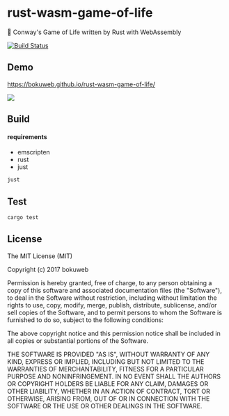 # rust-wasm-game-of-life

👾 Conway's Game of Life written by Rust with WebAssembly

[![Build Status](https://travis-ci.org/bokuweb/rust-wasm-game-of-life.svg?branch=master)](https://travis-ci.org/bokuweb/rust-wasm-game-of-life)

## Demo

https://bokuweb.github.io/rust-wasm-game-of-life/

<img src="https://github.com/bokuweb/wasm-rust-game-of-life/blob/master/screenshot.gif?raw=true" />

## Build

#### requirements

- emscripten
- rust
- just

``` sh
just
```


## Test

``` sh
cargo test
```

## License

The MIT License (MIT)

Copyright (c) 2017 bokuweb

Permission is hereby granted, free of charge, to any person obtaining a copy of this software and associated documentation files (the "Software"), to deal in the Software without restriction, including without limitation the rights to use, copy, modify, merge, publish, distribute, sublicense, and/or sell copies of the Software, and to permit persons to whom the Software is furnished to do so, subject to the following conditions:

The above copyright notice and this permission notice shall be included in all copies or substantial portions of the Software.

THE SOFTWARE IS PROVIDED "AS IS", WITHOUT WARRANTY OF ANY KIND, EXPRESS OR IMPLIED, INCLUDING BUT NOT LIMITED TO THE WARRANTIES OF MERCHANTABILITY, FITNESS FOR A PARTICULAR PURPOSE AND NONINFRINGEMENT. IN NO EVENT SHALL THE AUTHORS OR COPYRIGHT HOLDERS BE LIABLE FOR ANY CLAIM, DAMAGES OR OTHER LIABILITY, WHETHER IN AN ACTION OF CONTRACT, TORT OR OTHERWISE, ARISING FROM, OUT OF OR IN CONNECTION WITH THE SOFTWARE OR THE USE OR OTHER DEALINGS IN THE SOFTWARE.



